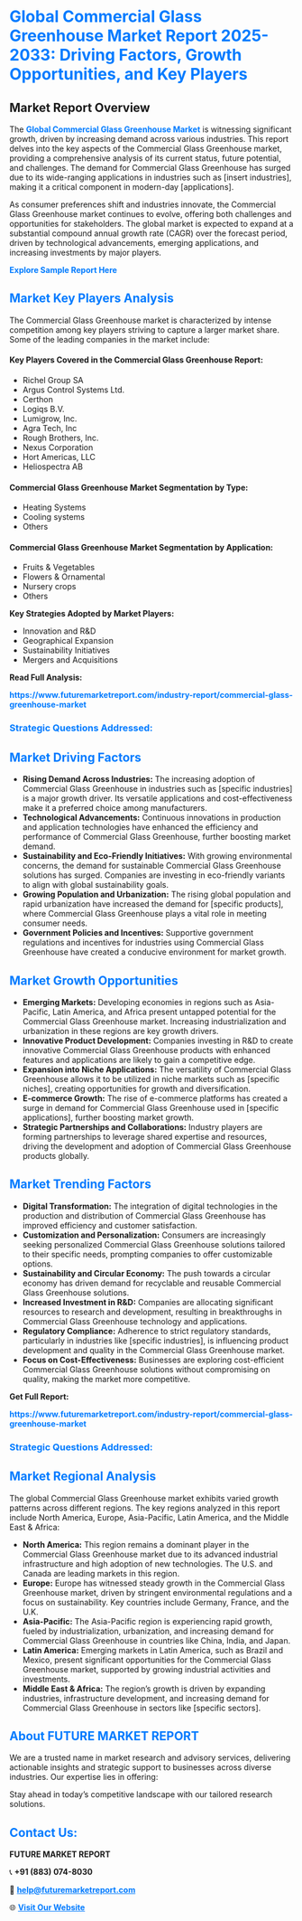 <h1 style="color: #007BFF;">Global Commercial Glass Greenhouse Market Report 2025-2033: Driving Factors, Growth Opportunities, and Key Players</h1>

<section id="overview">
<h2>Market Report Overview</h2>
<p>The <a href="https://www.futuremarketreport.com/industry-report/commercial-glass-greenhouse-market" style="color: #007BFF; text-decoration: none;"><strong>Global Commercial Glass Greenhouse Market</strong></a> is witnessing significant growth, driven by increasing demand across various industries. This report delves into the key aspects of the Commercial Glass Greenhouse market, providing a comprehensive analysis of its current status, future potential, and challenges. The demand for Commercial Glass Greenhouse has surged due to its wide-ranging applications in industries such as [insert industries], making it a critical component in modern-day [applications].</p>
<p>As consumer preferences shift and industries innovate, the Commercial Glass Greenhouse market continues to evolve, offering both challenges and opportunities for stakeholders. The global market is expected to expand at a substantial compound annual growth rate (CAGR) over the forecast period, driven by technological advancements, emerging applications, and increasing investments by major players.</p>
</section>

<section id="overview">
<p><a href="https://www.futuremarketreport.com/request-sample/reportId=53173" style="color: #007BFF; text-decoration: none;"><strong>Explore Sample Report Here</strong></a></p>
</section>

<section id="key-players">
<h2 style="color: #007BFF;">Market Key Players Analysis</h2>
<p>The Commercial Glass Greenhouse market is characterized by intense competition among key players striving to capture a larger market share. Some of the leading companies in the market include:</p>
<h4>Key Players Covered in the Commercial Glass Greenhouse Report:</h4>
<ul><li>Richel Group SA</li><li>Argus Control Systems Ltd.</li><li>Certhon</li><li>Logiqs B.V.</li><li>Lumigrow, Inc.</li><li>Agra Tech, Inc</li><li>Rough Brothers, Inc.</li><li>Nexus Corporation</li><li>Hort Americas, LLC</li><li>Heliospectra AB</li></ul>
<h4>Commercial Glass Greenhouse Market Segmentation by Type:</h4>
<ul><li>Heating Systems</li><li>Cooling systems</li><li>Others</li></ul>

<h4>Commercial Glass Greenhouse Market Segmentation by Application:</h4>
<ul><li>Fruits &amp; Vegetables</li><li>Flowers &amp; Ornamental</li><li>Nursery crops</li><li>Others</li></ul>
<p><strong>Key Strategies Adopted by Market Players:</strong></p>
<ul>
<li>Innovation and R&D</li>
<li>Geographical Expansion</li>
<li>Sustainability Initiatives</li>
<li>Mergers and Acquisitions</li>
</ul>
</section>

<section>
<p><strong>Read Full Analysis: </strong></p><a href="https://www.futuremarketreport.com/industry-report/commercial-glass-greenhouse-market" style="color: #007BFF; text-decoration: none;"><strong>https://www.futuremarketreport.com/industry-report/commercial-glass-greenhouse-market</strong></a>
<h3 style="color: #007BFF;">Strategic Questions Addressed:</h3>
</section>

<section id="driving-factors">
<h2 style="color: #007BFF;">Market Driving Factors</h2>
<ul>
<li><strong>Rising Demand Across Industries:</strong> The increasing adoption of Commercial Glass Greenhouse in industries such as [specific industries] is a major growth driver. Its versatile applications and cost-effectiveness make it a preferred choice among manufacturers.</li>
<li><strong>Technological Advancements:</strong> Continuous innovations in production and application technologies have enhanced the efficiency and performance of Commercial Glass Greenhouse, further boosting market demand.</li>
<li><strong>Sustainability and Eco-Friendly Initiatives:</strong> With growing environmental concerns, the demand for sustainable Commercial Glass Greenhouse solutions has surged. Companies are investing in eco-friendly variants to align with global sustainability goals.</li>
<li><strong>Growing Population and Urbanization:</strong> The rising global population and rapid urbanization have increased the demand for [specific products], where Commercial Glass Greenhouse plays a vital role in meeting consumer needs.</li>
<li><strong>Government Policies and Incentives:</strong> Supportive government regulations and incentives for industries using Commercial Glass Greenhouse have created a conducive environment for market growth.</li>
</ul>
</section>

<section id="growth-opportunities">
<h2 style="color: #007BFF;">Market Growth Opportunities</h2>
<ul>
<li><strong>Emerging Markets:</strong> Developing economies in regions such as Asia-Pacific, Latin America, and Africa present untapped potential for the Commercial Glass Greenhouse market. Increasing industrialization and urbanization in these regions are key growth drivers.</li>
<li><strong>Innovative Product Development:</strong> Companies investing in R&D to create innovative Commercial Glass Greenhouse products with enhanced features and applications are likely to gain a competitive edge.</li>
<li><strong>Expansion into Niche Applications:</strong> The versatility of Commercial Glass Greenhouse allows it to be utilized in niche markets such as [specific niches], creating opportunities for growth and diversification.</li>
<li><strong>E-commerce Growth:</strong> The rise of e-commerce platforms has created a surge in demand for Commercial Glass Greenhouse used in [specific applications], further boosting market growth.</li>
<li><strong>Strategic Partnerships and Collaborations:</strong> Industry players are forming partnerships to leverage shared expertise and resources, driving the development and adoption of Commercial Glass Greenhouse products globally.</li>
</ul>
</section>

<section id="trending-factors">
<h2 style="color: #007BFF;">Market Trending Factors</h2>
<ul>
<li><strong>Digital Transformation:</strong> The integration of digital technologies in the production and distribution of Commercial Glass Greenhouse has improved efficiency and customer satisfaction.</li>
<li><strong>Customization and Personalization:</strong> Consumers are increasingly seeking personalized Commercial Glass Greenhouse solutions tailored to their specific needs, prompting companies to offer customizable options.</li>
<li><strong>Sustainability and Circular Economy:</strong> The push towards a circular economy has driven demand for recyclable and reusable Commercial Glass Greenhouse solutions.</li>
<li><strong>Increased Investment in R&D:</strong> Companies are allocating significant resources to research and development, resulting in breakthroughs in Commercial Glass Greenhouse technology and applications.</li>
<li><strong>Regulatory Compliance:</strong> Adherence to strict regulatory standards, particularly in industries like [specific industries], is influencing product development and quality in the Commercial Glass Greenhouse market.</li>
<li><strong>Focus on Cost-Effectiveness:</strong> Businesses are exploring cost-efficient Commercial Glass Greenhouse solutions without compromising on quality, making the market more competitive.</li>
</ul>
</section>

<section>
<p><strong>Get Full Report: </strong></p><a href="https://www.futuremarketreport.com/industry-report/commercial-glass-greenhouse-market" style="color: #007BFF; text-decoration: none;"><strong>https://www.futuremarketreport.com/industry-report/commercial-glass-greenhouse-market</strong></a>
<h3 style="color: #007BFF;">Strategic Questions Addressed:</h3>
</section>


<section id="regional-analysis">
<h2 style="color: #007BFF;">Market Regional Analysis</h2>
<p>The global Commercial Glass Greenhouse market exhibits varied growth patterns across different regions. The key regions analyzed in this report include North America, Europe, Asia-Pacific, Latin America, and the Middle East & Africa:</p>
<ul>
<li><strong>North America:</strong> This region remains a dominant player in the Commercial Glass Greenhouse market due to its advanced industrial infrastructure and high adoption of new technologies. The U.S. and Canada are leading markets in this region.</li>
<li><strong>Europe:</strong> Europe has witnessed steady growth in the Commercial Glass Greenhouse market, driven by stringent environmental regulations and a focus on sustainability. Key countries include Germany, France, and the U.K.</li>
<li><strong>Asia-Pacific:</strong> The Asia-Pacific region is experiencing rapid growth, fueled by industrialization, urbanization, and increasing demand for Commercial Glass Greenhouse in countries like China, India, and Japan.</li>
<li><strong>Latin America:</strong> Emerging markets in Latin America, such as Brazil and Mexico, present significant opportunities for the Commercial Glass Greenhouse market, supported by growing industrial activities and investments.</li>
<li><strong>Middle East & Africa:</strong> The region’s growth is driven by expanding industries, infrastructure development, and increasing demand for Commercial Glass Greenhouse in sectors like [specific sectors].</li>
</ul>
</section>

<footer>
<h2 style="color: #007BFF;">About FUTURE MARKET REPORT</h2>
<p>We are a trusted name in market research and advisory services, delivering actionable insights and strategic support to businesses across diverse industries. Our expertise lies in offering:</p>

<p>Stay ahead in today’s competitive landscape with our tailored research solutions.</p>

<h2 style="color: #007BFF;">Contact Us:</h2>
<p><strong>FUTURE MARKET REPORT</strong></p>
<p>📞 <strong>+91 (883) 074-8030</strong></p>
<p>📧 <strong><a href="mailto:help@futuremarketreport.com" style="color: #007BFF;">help@futuremarketreport.com</a></strong></p>
<p>🌐 <strong><a href="https://www.futuremarketreport.com/" style="color: #007BFF;">Visit Our Website</a></strong></p>
</footer>